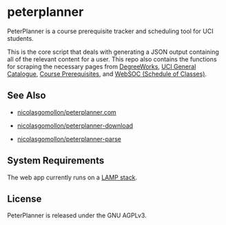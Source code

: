 # peterplanner

PeterPlanner is a course prerequisite tracker and scheduling tool for UCI students.

This is the core script that deals with generating a JSON output containing all of the relevant content for a user. This repo also contains the functions for scraping the necessary pages from [DegreeWorks](https://www.reg.uci.edu/access/student/degreeworks/?seg=U), [UCI General Catalogue](http://catalogue.uci.edu/), [Course Prerequisites](https://www.reg.uci.edu/cob/prrqcgi), and [WebSOC (Schedule of Classes)](https://www.reg.uci.edu/perl/WebSoc).


## See Also

- [nicolasgomollon/peterplanner.com](https://github.com/nicolasgomollon/peterplanner.com)

- [nicolasgomollon/peterplanner-download](https://github.com/nicolasgomollon/peterplanner-download)

- [nicolasgomollon/peterplanner-parse](https://github.com/nicolasgomollon/peterplanner-parse)


## System Requirements

The web app currently runs on a [LAMP stack](https://en.wikipedia.org/wiki/LAMP_(software_bundle)).


## License

PeterPlanner is released under the GNU AGPLv3.
